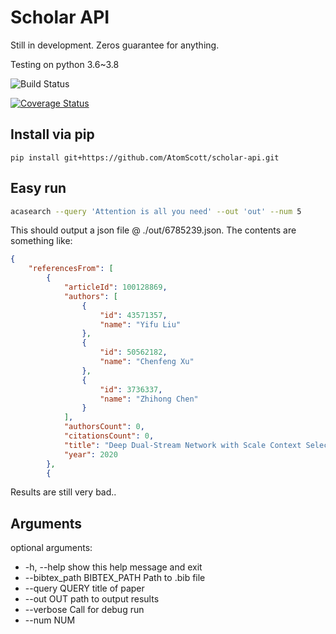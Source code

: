 # Scholar API

Still in development. Zeros guarantee for anything.

Testing on python 3.6~3.8

![Build Status](https://travis-ci.org/AtomScott/scholar-api.svg?branch=master)

[![Coverage Status](https://coveralls.io/repos/github/AtomScott/scholar-api/badge.svg?branch=master)](https://coveralls.io/github/AtomScott/scholar-api?branch=master)

## Install via pip

```
pip install git+https://github.com/AtomScott/scholar-api.git
```

## Easy run

```bash
acasearch --query 'Attention is all you need' --out 'out' --num 5
```
This should output a json file @ ./out/6785239.json. The contents are something like:

```json
{
    "referencesFrom": [
        {
            "articleId": 100128869,
            "authors": [
                {
                    "id": 43571357,
                    "name": "Yifu Liu"
                },
                {
                    "id": 50562182,
                    "name": "Chenfeng Xu"
                },
                {
                    "id": 3736337,
                    "name": "Zhihong Chen"
                }
            ],
            "authorsCount": 0,
            "citationsCount": 0,
            "title": "Deep Dual-Stream Network with Scale Context Selection Attention Module for Semantic Segmentation",
            "year": 2020
        },
        {

```

Results are still very bad..

## Arguments

optional arguments:

-  -h, --help            show this help message and exit
-  --bibtex_path BIBTEX_PATH  Path to .bib file
-  --query QUERY         title of paper
-  --out OUT             path to output results
-  --verbose             Call for debug run
-  --num NUM
